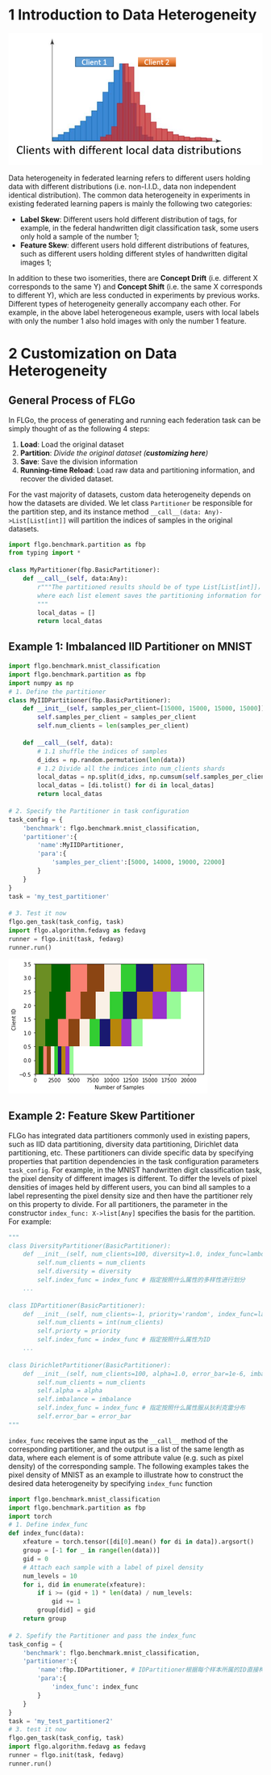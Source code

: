 # 1 Introduction to Data Heterogeneity

![fig_niid_example](https://raw.githubusercontent.com/WwZzz/myfigs/master/3.2_non_iid_example.png)

Data heterogeneity in federated learning refers to different users holding data with different distributions (i.e. non-I.I.D., data non independent identical distribution). The common data heterogeneity in experiments in existing federated learning papers is mainly the following two categories:

- **Label Skew**: Different users hold different distribution of tags, for example, in the federal handwritten digit classification task, some users only hold a sample of the number 1;
- **Feature Skew**: different users hold different distributions of features, such as different users holding different styles of handwritten digital images 1;

In addition to these two isomerities, there are **Concept Drift** (i.e. different X corresponds to the same Y) and **Concept Shift** (i.e. the same X corresponds to different Y), which are less conducted in experiments by previous works. Different types of heterogeneity generally accompany each other. For example, in the above label heterogeneous example, users with local labels with only the number 1 also hold images with only the number 1 feature.

# 2 Customization on Data Heterogeneity

## General Process of FLGo 

In FLGo, the process of generating and running each federation task can be simply thought of as the following 4 steps:

1. **Load**: Load the original dataset
2. **Partition**: *Divide the original dataset (**customizing here**)*
3. **Save**: Save the division information
4. **Running-time Reload**: Load raw data and partitioning information, and recover the divided dataset.

For the vast majority of datasets, custom data heterogeneity depends on how the datasets are divided. We let class `Partitioner` be responsible for the partition step, and its instance method `__call__(data: Any)->List[List[int]]` will partition the indices of samples in the original datasets.


```python
import flgo.benchmark.partition as fbp 
from typing import *

class MyPartitioner(fbp.BasicPartitioner):
    def __call__(self, data:Any):
        r"""The partitioned results should be of type List[List[int]]，
        where each list element saves the partitioning information for a client.
        """
        local_datas = []
        return local_datas
```

## Example 1: Imbalanced IID Partitioner on MNIST


```python
import flgo.benchmark.mnist_classification
import flgo.benchmark.partition as fbp
import numpy as np
# 1. Define the partitioner
class MyIIDPartitioner(fbp.BasicPartitioner):
    def __init__(self, samples_per_client=[15000, 15000, 15000, 15000]):
        self.samples_per_client = samples_per_client
        self.num_clients = len(samples_per_client)

    def __call__(self, data):
        # 1.1 shuffle the indices of samples
        d_idxs = np.random.permutation(len(data))
        # 1.2 Divide all the indices into num_clients shards
        local_datas = np.split(d_idxs, np.cumsum(self.samples_per_client))[:-1]
        local_datas = [di.tolist() for di in local_datas]
        return local_datas
    
# 2. Specify the Partitioner in task configuration
task_config = {
    'benchmark': flgo.benchmark.mnist_classification,
    'partitioner':{
        'name':MyIIDPartitioner,
        'para':{
            'samples_per_client':[5000, 14000, 19000, 22000]
        }
    }
}
task = 'my_test_partitioner'

# 3. Test it now
flgo.gen_task(task_config, task)
import flgo.algorithm.fedavg as fedavg
runner = flgo.init(task, fedavg)
runner.run()
```

![fig_exp1](https://raw.githubusercontent.com/WwZzz/myfigs/master/37_exp1.png)

## Example 2: Feature Skew Partitioner

FLGo has integrated data partitioners commonly used in existing papers, such as IID data partitioning, diversity data partitioning, Dirichlet data partitioning, etc. These partitioners can divide specific data by specifying properties that partition dependencies in the task configuration parameters `task_config`. For example, in the MNIST handwritten digit classification task, the pixel density of different images is different. To differ the levels of pixel densities of images held by different users, you can bind all samples to a label representing the pixel density size and then have the partitioner rely on this property to divide. For all partitioners, the parameter in the  constructor `index_func: X->list[Any]` specifies the basis for the partition. For example:


```python
"""
class DiversityPartitioner(BasicPartitioner):
    def __init__(self, num_clients=100, diversity=1.0, index_func=lambda X:[xi[-1] for xi in X]):
        self.num_clients = num_clients
        self.diversity = diversity
        self.index_func = index_func # 指定按照什么属性的多样性进行划分
    ...

class IDPartitioner(BasicPartitioner):
    def __init__(self, num_clients=-1, priority='random', index_func=lambda X:X.id):
        self.num_clients = int(num_clients)
        self.priorty = priority
        self.index_func = index_func # 指定按照什么属性为ID
    ...

class DirichletPartitioner(BasicPartitioner):
    def __init__(self, num_clients=100, alpha=1.0, error_bar=1e-6, imbalance=0, index_func=lambda X:[xi[-1] for xi in X]):
        self.num_clients = num_clients
        self.alpha = alpha
        self.imbalance = imbalance
        self.index_func = index_func # 指定按照什么属性服从狄利克雷分布
        self.error_bar = error_bar
"""
```

`index_func` receives the same input as the `__call__` method of the corresponding partitioner, and the output is a list of the same length as data, where each element is of some attribute value (e.g. such as pixel density) of the corresponding sample. The following examples takes the pixel density of MNIST as an example to illustrate how to construct the desired data heterogeneity by specifying `index_func` function


```python
import flgo.benchmark.mnist_classification
import flgo.benchmark.partition as fbp
import torch
# 1. Define index_func
def index_func(data):
    xfeature = torch.tensor([di[0].mean() for di in data]).argsort()
    group = [-1 for _ in range(len(data))]
    gid = 0
    # Attach each sample with a label of pixel density
    num_levels = 10
    for i, did in enumerate(xfeature):
        if i >= (gid + 1) * len(data) / num_levels:
            gid += 1
        group[did] = gid
    return group

# 2. Spefify the Partitioner and pass the index_func
task_config = {
    'benchmark': flgo.benchmark.mnist_classification,
    'partitioner':{
        'name':fbp.IDPartitioner, # IDPartitioner根据每个样本所属的ID直接构造用户，每个用户对应一个ID
        'para':{
            'index_func': index_func
        }
    }
}
task = 'my_test_partitioner2'
# 3. test it now
flgo.gen_task(task_config, task)
import flgo.algorithm.fedavg as fedavg
runner = flgo.init(task, fedavg)
runner.run()
```
